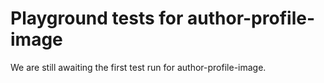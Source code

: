 # Playground tests for author-profile-image
We are still awaiting the first test run for author-profile-image.
